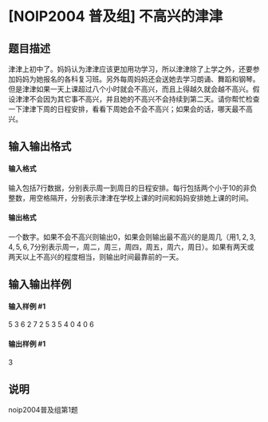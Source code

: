 
# [NOIP2004 普及组] 不高兴的津津
## 题目描述
津津上初中了。妈妈认为津津应该更加用功学习，所以津津除了上学之外，还要参加妈妈为她报名的各科复习班。另外每周妈妈还会送她去学习朗诵、舞蹈和钢琴。但是津津如果一天上课超过八个小时就会不高兴，而且上得越久就会越不高兴。假设津津不会因为其它事不高兴，并且她的不高兴不会持续到第二天。请你帮忙检查一下津津下周的日程安排，看看下周她会不会不高兴；如果会的话，哪天最不高兴。

## 输入输出格式
#### 输入格式

输入包括$7$行数据，分别表示周一到周日的日程安排。每行包括两个小于$10$的非负整数，用空格隔开，分别表示津津在学校上课的时间和妈妈安排她上课的时间。

#### 输出格式

一个数字。如果不会不高兴则输出$0$，如果会则输出最不高兴的是周几（用$1, 2, 3, 4, 5, 6, 7$分别表示周一，周二，周三，周四，周五，周六，周日）。如果有两天或两天以上不高兴的程度相当，则输出时间最靠前的一天。

## 输入输出样例
#### 输入样例 #1
5 3
6 2
7 2
5 3
5 4
0 4
0 6

#### 输出样例 #1
3
## 说明
noip2004普及组第1题

